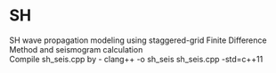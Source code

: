 # SH
SH wave propagation modeling using staggered-grid Finite Difference Method and seismogram calculation\
Compile sh_seis.cpp by -  clang++ -o sh_seis sh_seis.cpp -std=c++11
